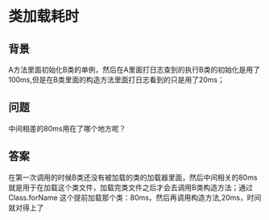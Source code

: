 # 类加载耗时

## 背景

A方法里面初始化B类的单例，然后在A里面打日志查到的执行B类的初始化是用了100ms,但是在B类里面的构造方法里面打日志看到的只是用了20ms；

## 问题

中间相差的80ms用在了哪个地方呢？

## 答案

在第一次调用的时候B类还没有被加载的类的加载器里面，然后中间相关的80ms就是用于在加载这个类文件，加载完类文件之后才会去调用B类构造方法；通过 Class.forName 这个提前加载那个类：80ms，然后再调用构造方法,20ms，时间就对得上了